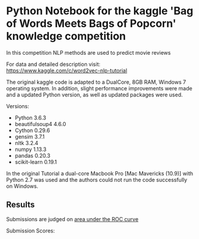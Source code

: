 # Python Notebook for the kaggle 'Bag of Words Meets Bags of Popcorn' knowledge competition

In this competition NLP methods are used to predict movie reviews

For data and detailed description visit: https://www.kaggle.com/c/word2vec-nlp-tutorial

The original kaggle code is adapted to a DualCore, 8GB RAM, Windows 7 operating system. In addition, slight performance improvements were made and a updated Python version, as well as updated packages were used. 

Versions:
* Python 3.6.3
* beautifulsoup4 4.6.0
* Cython 0.29.6
* gensim 3.7.1
* nltk 3.2.4
* numpy 1.13.3
* pandas 0.20.3
* scikit-learn 0.19.1

In the original Tutorial a dual-core Macbook Pro [Mac Mavericks (10.9)] with Python 2.7 was used and the authors could not run the code successfully on Windows.

## Results

Submissions are judged on [area under the ROC curve](https://en.wikipedia.org/wiki/Receiver_operating_characteristic)

Submission Scores: 
